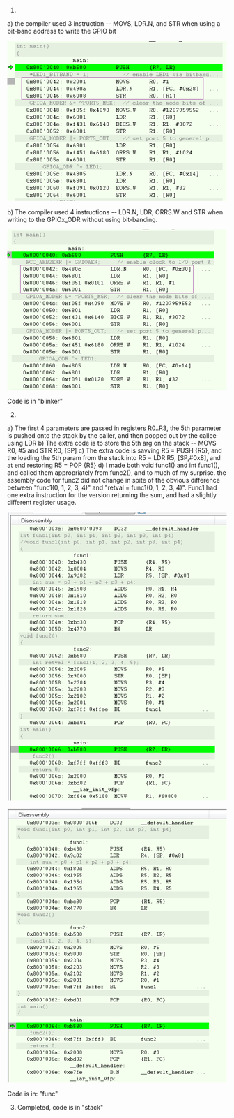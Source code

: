 1.
a)  the compiler used 3 instruction -- MOVS, LDR.N, and STR when using a bit-band address to write the GPIO bit

![Question 1a](https://github.com/jszamos/embsys310/blob/assignment04/1-bitband.png)

b)  The compiler used 4 instructions -- LDR.N, LDR, ORRS.W and STR when writing to the GPIOx_ODR without using bit-banding.

![Question 1b](https://github.com/jszamos/embsys310/blob/assignment04/1-gpio.png)

Code is in "blinker"

2.
a) The first 4 parameters are passed in registers R0..R3, the 5th parameter is pushed onto the stack by the caller, and then popped out by the callee using LDR
b) The extra code is to store the 5th arg on the stack -- MOVS  R0, #5 and STR R0, [SP]
c) The extra code is savving R5 = PUSH {R5}, and the loading the 5th param from the stack into R5 = LDR   R5, [SP,#0x8], and at end restoring R5 = POP  {R5}
d) I made both void func1() and int func1(), and called them appropriately from func2(), and to much of my surprise. the assembly code for func2 did not change in spite of the obvious difference between  "func1(0, 1, 2, 3, 4)" and "retval = func1(0, 1, 2, 3, 4)".   Func1 had one extra instruction for the version returning the sum, and had a slightly different register usage. 

![Question 2](https://github.com/jszamos/embsys310/blob/assignment04/2-int-func1.png)

![Question 2](https://github.com/jszamos/embsys310/blob/assignment04/2-void-func1.png)

Code is in: "func"

3. Completed, code is in "stack"
